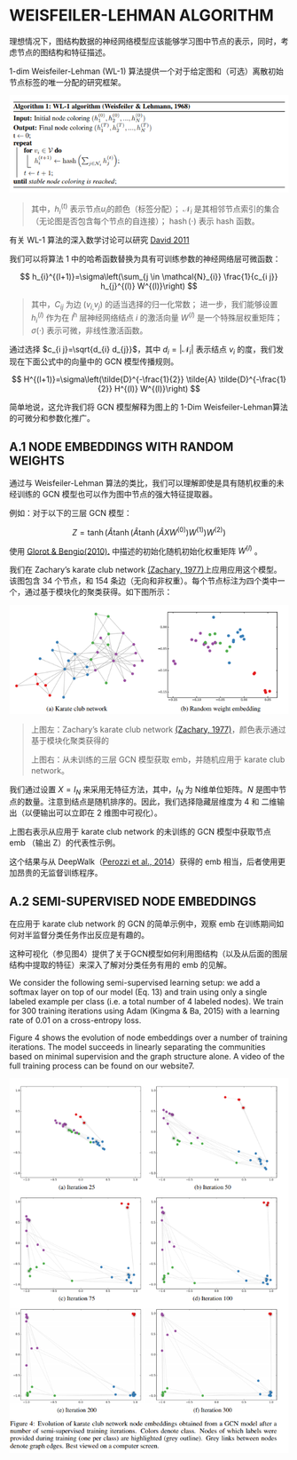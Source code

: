 # WEISFEILER-LEHMAN ALGORITHM

理想情况下，图结构数据的神经网络模型应该能够学习图中节点的表示，同时，考虑节点的图结构和特征描述。

1-dim Weisfeiler-Lehman (WL-1) 算法提供一个对于给定图和（可选）离散初始节点标签的唯一分配的研究框架。

![](img/WL.png)

> 其中，$h_{i}^{(t)}$ 表示节点$u_{i}$的颜色（标签分配）；
> $\mathcal{N}_{i}$ 是其相邻节点索引的集合（无论图是否包含每个节点的自连接）；
> $\operatorname{hash}(\cdot)$ 表示 hash 函数。

有关 WL-1 算法的深入数学讨论可以研究 [David 2011](https://hal.inria.fr/inria-00541855/document)

我们可以将算法 1 中的哈希函数替换为具有可训练参数的神经网络层可微函数：

$$
h_{i}^{(l+1)}=\sigma\left(\sum_{j \in \mathcal{N}_{i}} \frac{1}{c_{i j}} h_{j}^{(l)} W^{(l)}\right)
$$

> 其中，$C_{i j}$ 为边 $\left(v_{i,} v_{j}\right)$ 的适当选择的归一化常数；
> 进一步，我们能够设置 $h_{i}^{(l)}$ 作为在 $l^{\mathrm{h}}$ 层神经网络结点 $i$ 的激活向量
> $W^{(l)}$ 是一个特殊层权重矩阵；
> $\sigma(\cdot)$ 表示可微，非线性激活函数。

通过选择 $c_{i j}=\sqrt{d_{i} d_{j}}$，其中 $d_{i}=\left|\mathcal{N}_{i}\right|$ 表示结点 $v_{i}$ 的度，我们发现在下面公式中的向量中的 GCN 模型传播规则。

$$
H^{(l+1)}=\sigma\left(\tilde{D}^{-\frac{1}{2}} \tilde{A} \tilde{D}^{-\frac{1}{2}} H^{(l)} W^{(l)}\right)
$$

简单地说，这允许我们将 GCN 模型解释为图上的 1-Dim Weisfeiler-Lehman算法的可微分和参数化推广。

## A.1 NODE EMBEDDINGS WITH RANDOM WEIGHTS

通过与 Weisfeiler-Lehman 算法的类比，我们可以理解即使是具有随机权重的未经训练的 GCN 模型也可以作为图中节点的强大特征提取器。

例如：对于以下的三层 GCN 模型：

$$
Z=\tanh \left(\hat{A} \tanh \left(\hat{A} \tanh \left(\hat{A} X W^{(0)}\right) W^{(1)}\right) W^{(2)}\right)
$$

使用 [ Glorot & Bengio(2010).](http://proceedings.mlr.press/v9/glorot10a/glorot10a.pdf) 中描述的初始化随机初始化权重矩阵 $W^{(l)}$ 。

我们在 Zachary’s karate club network [(Zachary, 1977)](http://www1.ind.ku.dk/complexLearning/zachary1977.pdf)上应用应用这个模型。 该图包含 34 个节点，和 154 条边（无向和非权重）。每个节点标注为四个类中一个，通过基于模块化的聚类获得。如下图所示：

![](img/karate_club_network.png)

> 上图左：Zachary’s karate club network [(Zachary, 1977)](http://www1.ind.ku.dk/complexLearning/zachary1977.pdf)，颜色表示通过基于模块化聚类获得的
> 
> 上图右：从未训练的三层 GCN 模型获取 emb，并随机应用于  karate club network。

我们通过设置 $X=I_{N}$ 来采用无特征方法，其中，$I_{N}$ 为 N维单位矩阵。$N$ 是图中节点的数量。注意到结点是随机排序的。因此，我们选择隐藏层维度为 4 和 二维输出（以便输出可以立即在 2 维图中可视化）。

上图右表示从应用于 karate club network 的未训练的 GCN 模型中获取节点 emb （输出 Z）的代表性示例。

这个结果与从 DeepWalk（[Perozzi et al., 2014](http://www.perozzi.net/publications/14_kdd_deepwalk.pdf)）获得的 emb 相当，后者使用更加昂贵的无监督训练程序。

## A.2 SEMI-SUPERVISED NODE EMBEDDINGS

在应用于 karate club network 的 GCN 的简单示例中，观察 emb 在训练期间如何对半监督分类任务作出反应是有趣的。

这种可视化（参见图4）提供了关于GCN模型如何利用图结构（以及从后面的图层结构中提取的特征）来深入了解对分类任务有用的 emb 的见解。

We consider the following semi-supervised learning setup: we add a softmax layer on top of our model (Eq. 13) and train using only a single labeled example per class (i.e. a total number of 4 labeled nodes). We train for 300 training iterations using Adam (Kingma & Ba, 2015) with a learning rate of 0.01 on a cross-entropy loss.

Figure 4 shows the evolution of node embeddings over a number of training iterations. The model succeeds in linearly separating the communities based on minimal supervision and the graph structure alone. A video of the full training process can be found on our website7.

![](img/Figure4.png)




